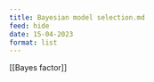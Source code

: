 ```yaml
---
title: Bayesian model selection.md
feed: hide
date: 15-04-2023
format: list
---
```



[[Bayes factor]]